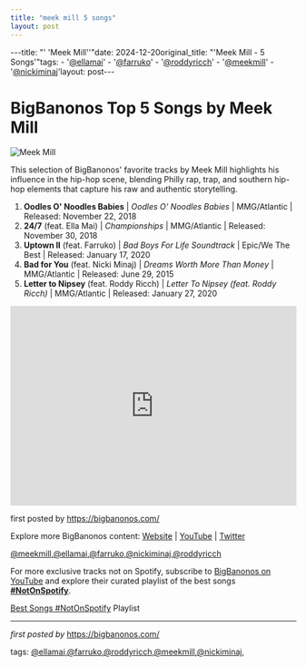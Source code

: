 ```yaml
---
title: "meek mill 5 songs"
layout: post
---
```

---title: "' 'Meek Mill''"date: 2024-12-20original_title: "'Meek Mill - 5 Songs'"tags:  - '[@ellamai](/tags/ellamai/)'  - '[@farruko](/tags/farruko/)'  - '[@roddyricch](/tags/roddyricch/)'  - '[@meekmill](/tags/meekmill/)'  - '[@nickiminaj](/tags/nickiminaj/)'layout: post---<h1>BigBanonos Top 5 Songs by Meek Mill</h1><img src="https://discotech.me/wp-content/uploads/2020/04/meek-1.jpg" alt="Meek Mill"> <p>This selection of BigBanonos' favorite tracks by Meek Mill highlights his influence in the hip-hop scene, blending Philly rap, trap, and southern hip-hop elements that capture his raw and authentic storytelling.</p> <ol> <li><strong>Oodles O' Noodles Babies</strong> | <em>Oodles O' Noodles Babies</em> | MMG/Atlantic | Released: November 22, 2018</li> <li><strong>24/7</strong> (feat. Ella Mai) | <em>Championships</em> | MMG/Atlantic | Released: November 30, 2018</li> <li><strong>Uptown II</strong> (feat. Farruko) | <em>Bad Boys For Life Soundtrack</em> | Epic/We The Best | Released: January 17, 2020</li> <li><strong>Bad for You</strong> (feat. Nicki Minaj) | <em>Dreams Worth More Than Money</em> | MMG/Atlantic | Released: June 29, 2015</li> <li><strong>Letter to Nipsey</strong> (feat. Roddy Ricch) | <em>Letter To Nipsey (feat. Roddy Ricch)</em> | MMG/Atlantic | Released: January 27, 2020</li></ol> <div> <iframe src="https://open.spotify.com/embed/playlist/2RKin69YYm8bq5Ff8HASuH?utm_source=generator" width="100%" height="352" frameborder="0" allow="autoplay; clipboard-write; encrypted-media; fullscreen; picture-in-picture" loading="lazy" allowfullscreen></iframe></div> <p>first posted by <a href="https://bigbanonos.com/">https://bigbanonos.com/</a></p> <div> <p>Explore more BigBanonos content: <a href="https://bigbanonos.com/">Website</a> | <a href="https://www.youtube.com/[@BigBanonos](/tags/BigBanonos/)">YouTube</a> | <a href="https://x.com/bigbanonos">Twitter</a></p></div> <!-- Tags --><p>[@meekmill](/tags/meekmill/),[@ellamai](/tags/ellamai/),[@farruko](/tags/farruko/),[@nickiminaj](/tags/nickiminaj/),[@roddyricch](/tags/roddyricch/)</p><!--Subscribe and Playlist Links--><div>    <p>For more exclusive tracks not on Spotify, subscribe to <a href="https://www.youtube.com/[@BigBanonos](/tags/BigBanonos/)" target="_blank">BigBanonos on YouTube</a> and explore their curated playlist of the best songs <strong>[#NotOnSpotify](/tags/NotOnSpotify/)</strong>.</p>    <p><a href="https://www.youtube.com/playlist?list=PLtuNtuTatqI0kFahUCbtbfenC_ET5O_tr" target="_blank">Best Songs [#NotOnSpotify](/tags/NotOnSpotify/) Playlist<br /></a></p></div><hr /><p><em>first posted by</em> <a href="https://bigbanonos.com/" rel="noopener" target="_new">https://bigbanonos.com/</a></p><p>tags: [@ellamai](/tags/ellamai/),[@farruko](/tags/farruko/),[@roddyricch](/tags/roddyricch/),[@meekmill](/tags/meekmill/),[@nickiminaj](/tags/nickiminaj/),</p>
